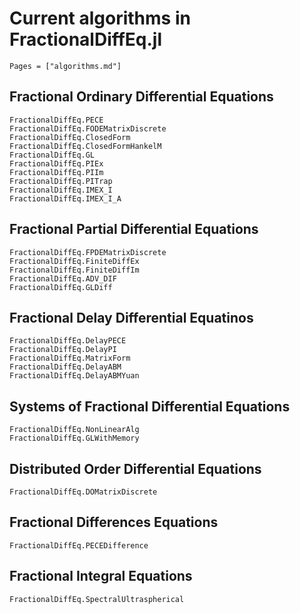 # Current algorithms in FractionalDiffEq.jl

```@contents
Pages = ["algorithms.md"]
```

## Fractional Ordinary Differential Equations

```@docs
FractionalDiffEq.PECE
FractionalDiffEq.FODEMatrixDiscrete
FractionalDiffEq.ClosedForm
FractionalDiffEq.ClosedFormHankelM
FractionalDiffEq.GL
FractionalDiffEq.PIEx
FractionalDiffEq.PIIm
FractionalDiffEq.PITrap
FractionalDiffEq.IMEX_I
FractionalDiffEq.IMEX_I_A
```

## Fractional Partial Differential Equations

```@docs
FractionalDiffEq.FPDEMatrixDiscrete
FractionalDiffEq.FiniteDiffEx
FractionalDiffEq.FiniteDiffIm
FractionalDiffEq.ADV_DIF
FractionalDiffEq.GLDiff
```

## Fractional Delay Differential Equatinos

```@docs
FractionalDiffEq.DelayPECE
FractionalDiffEq.DelayPI
FractionalDiffEq.MatrixForm
FractionalDiffEq.DelayABM
FractionalDiffEq.DelayABMYuan
```

## Systems of Fractional Differential Equations

```@docs
FractionalDiffEq.NonLinearAlg
FractionalDiffEq.GLWithMemory
```

## Distributed Order Differential Equations

```@docs
FractionalDiffEq.DOMatrixDiscrete
```

## Fractional Differences Equations

```@docs
FractionalDiffEq.PECEDifference
```

## Fractional Integral Equations

```@docs
FractionalDiffEq.SpectralUltraspherical
```